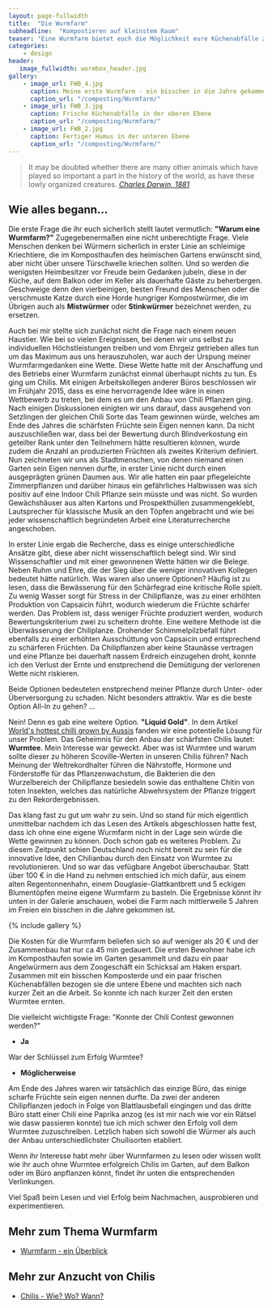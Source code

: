 ```yaml
---
layout: page-fullwidth
title:  "Die Wurmfarm"
subheadline:  "Kompostieren auf kleinstem Raum"
teaser: "Eine Wurmfarm bietet euch die Möglichkeit eure Küchenabfälle zu entsorgen und auf kleinstem Raum Biodünger herzustellen. Wir zeigen euch welche Konzepte es gibt, worauf man achten sollte, was in die Wurmbox gehört und was besser draußen bleibt und wie ihr eure Würme sicher durch den Winter bringt."
categories:
    - design
header:
   image_fullwidth: wormbox_header.jpg
gallery:
    - image_url: FWB_4.jpg
      caption: Meine erste Wurmfarm - ein bisschen in die Jahre gekommen
      caption_url: "/composting/Wurmfarm/"
    - image_url: FWB_3.jpg
      caption: Frische Küchenabfälle in der oberen Ebene
      caption_url: "/composting/Wurmfarm/"
    - image_url: FWB_2.jpg
      caption: Fertiger Humus in der unteren Ebene
      caption_url: "/composting/Wurmfarm/"
---
```

><span class="teaser">It may be doubted whether there are many other animals which have played so important a part in the history of the world, as have these lowly organized creatures.</span> <cite>[Charles Darwin, 1881][1]</cite>

## Wie alles begann...
Die erste Frage die ihr euch sicherlich stellt lautet vermutlich: **"Warum eine Wurmfarm?"**
Zugegebenermaßen eine nicht unberechtigte Frage. Viele Menschen denken bei Würmern sicherlich in erster Linie an schleimige Kriechtiere, die im Komposthaufen des heimischen Gartens erwünscht sind, aber nicht über unsere Türschwelle kriechen sollten. Und so werden die wenigsten Heimbesitzer vor Freude beim Gedanken jubeln, diese in der Küche, auf dem Balkon oder im Keller als dauerhafte Gäste zu beherbergen. Geschweige denn den vierbeinigen, besten Freund des Menschen oder die verschmuste Katze durch eine Horde hungriger Kompostwürmer, die im Übrigen auch als **Mistwürmer** oder **Stinkwürmer** bezeichnet werden, zu ersetzen.

Auch bei mir stellte sich zunächst nicht die Frage nach einem neuen Haustier. Wie bei so vielen Ereignissen, bei denen wir uns selbst zu individuellen Höchstleistungen treiben und vom Ehrgeiz getrieben alles tun um das Maximum aus uns herauszuholen, war auch der Urspung meiner Wurmfarmgedanken eine Wette. Diese Wette hatte mit der Anschaffung und des Betriebs einer Wurmfarm zunächst einmal überhaupt nichts zu tun. Es ging um Chilis.
Mit einigen Arbeitskollegen anderer Büros beschlossen wir im Frühjahr 2015, dass es eine hervorragende Idee wäre in einen Wettbewerb zu treten, bei dem es um den Anbau von Chili Pflanzen ging. Nach einigen Diskussionen einigten wir uns darauf, dass ausgehend von Setzlingen der gleichen Chili Sorte das Team gewinnen würde, welches am Ende des Jahres die schärfsten Früchte sein Eigen nennen kann. Da nicht auszuschließen war, dass bei der Bewertung durch Blindverkostung ein geteilter Rank unter den Teilnehmern hätte resultieren können, wurde zudem die Anzahl an produzierten Früchten als zweites Kriterium definiert.
Nun zeichneten wir uns als Stadtmenschen, von denen niemand einen Garten sein Eigen nennen durfte, in erster Linie nicht durch einen ausgeprägten grünen Daumen aus. Wir alle hatten ein paar pflegeleichte Zimmerpflanzen und darüber hinaus ein gefährliches Halbwissen was sich positiv auf eine Indoor Chili Pflanze sein müsste und was nicht. So wurden Gewächshäuser aus alten Kartons und Prospekthüllen zusammengeklebt, Lautsprecher für klassische Musik an den Töpfen angebracht und wie bei jeder wissenschaftlich begründeten Arbeit eine Literaturrecherche angeschoben.

In erster Linie ergab die Recherche, dass es einige unterschiedliche Ansätze gibt, diese aber nicht wissenschaftlich belegt sind. Wir sind Wissenschaftler und mit einer gewonnenen Wette hätten wir die Belege. Neben Ruhm und Ehre, die der Sieg über die weniger innovativen Kollegen bedeutet hätte natürlich. Was waren  also unsere Optionen?
Häufig ist zu lesen, dass die Bewässerung für den Schärfegrad eine kritische Rolle spielt. Zu wenig Wasser sorgt für Stress in der Chilipflanze, was zu einer erhöhten Produktion von Capsaicin führt, wodurch wiederum die Früchte schärfer werden. Das Problem ist, dass weniger Früchte produziert werden, wodurch Bewertungskriterium zwei zu scheitern drohte. 
Eine weitere Methode ist die Überwässerung der Chiliplanze. Drohender Schimmelpilzbefall führt ebenfalls zu einer erhöhten Ausschüttung von Capsaicin und entsprechend zu schärferen Früchten. Da Chilipflanzen aber keine Staunässe vertragen und eine Pflanze bei dauerhaft nassem Erdreich einzugehen droht, konnte ich den Verlust der Ernte und enstprechend die Demütigung der verlorenen Wette nicht riskieren. 

Beide Optionen bedeuteten enstprechend meiner Pflanze durch Unter- oder Überversorgung zu schaden. Nicht besonders attraktiv. War es die beste Option All-In zu gehen? ...

Nein! Denn es gab eine weitere Option. **"Liquid Gold"**. In dem Artikel [World's hottest chilli grown by Aussis][2] fanden wir eine potentielle Lösung für unser Problem. Das Geheimnis für den Anbau der schärfsten Chilis lautet: **Wurmtee**. Mein Interesse war geweckt. Aber was ist Wurmtee und warum sollte dieser zu höheren Scoville-Werten in unseren Chilis führen? Nach Meinung der Weltrekordhalter führen die Nährstoffe, Hormone und Förderstoffe für das Pflanzenwachstum, die Bakterien die den Wurzelbereich der Chilipflanze besiedeln sowie das enthaltene Chitin von toten Insekten, welches das natürliche Abwehrsystem der Pflanze triggert zu den Rekordergebnissen.


 Das klang fast zu gut um wahr zu sein. Und so stand für mich eigentlich unmittelbar nachdem ich das Lesen des Artikels abgeschlossen hatte fest, dass ich ohne eine eigene Wurmfarm nicht in der Lage sein würde die Wette gewinnen zu können. Doch schon gab es weiteres Problem. Zu diesem Zeitpunkt schien Deutschland noch nicht bereit zu sein für die innovative Idee, den Chilianbau durch den Einsatz von Wurmtee zu revolutionieren. Und so war das vefügbare Angebot überschaubar. Statt über 100 € in die Hand zu nehmen entschied ich mich dafür, aus einem alten Regentonnenhahn, einem Douglasie-Glattkantbrett und 5 eckigen Blumentöpfen meine eigene Wurmfarm zu basteln. Die Ergebnisse könnt ihr unten in der Galerie anschauen, wobei die Farm nach mittlerweile 5 Jahren im Freien ein bisschen in die Jahre gekommen ist.

{% include gallery %}

Die Kosten für die Wurmfarm beliefen sich so auf weniger als 20 € und der Zusammenbau hat nur ca 45 min gedauert. Die ersten Bewohner habe ich im Komposthaufen sowie im Garten gesammelt und dazu ein paar Angelwürmern aus dem Zoogeschäft ein Schicksal am Haken erspart. Zusammen mit ein bisschen Komposterde  und ein paar frischen Küchenabfällen bezogen sie die untere Ebene und machten sich nach kurzer Zeit an die Arbeit. So konnte ich nach kurzer Zeit den ersten Wurmtee ernten.

Die vielleicht wichtigste Frage: "Konnte der Chili Contest gewonnen werden?" 
- **Ja**

War der Schlüssel zum Erfolg Wurmtee?
- **Möglicherweise**

Am Ende des Jahres waren wir tatsächlich das einzige Büro, das einige scharfe Früchte sein eigen nennen durfte. Da zwei der anderen Chilipflanzen jedoch in Folge von Blattlausbefall eingingen und das dritte Büro statt einer Chili eine Paprika anzog (es ist mir nach wie vor ein Rätsel wie dasw passieren konnte) tue ich mich schwer den Erfolg voll dem Wurmtee zuzuschreiben. Letzlich haben sich sowohl die Würmer als auch der Anbau unterschiedlichster Chuilisorten etabliert. 

Wenn ihr Interesse habt mehr über Wurmfarmen zu lesen oder wissen wollt wie ihr auch ohne Wurmtee erfolgreich Chilis im Garten, auf dem Balkon oder im Büro anpflanzen könnt, findet ihr unten die entsprechenden Verlinkungen.

Viel Spaß beim Lesen und viel Erfolg beim Nachmachen, ausprobieren und experimentieren.


## Mehr zum Thema Wurmfarm
* [Wurmfarm - ein Überblick][3]

## Mehr zur Anzucht von Chilis
* [Chilis - Wie? Wo? Wann?][4]

  [1]: https://de.wikipedia.org/wiki/Charles_Darwin
  [2]: https://www.australiangeographic.com.au/topics/science-environment/2011/04/worlds-hottest-chilli-grown-by-aussies-1
  [3]: composting/wurmfarm/ueberblick
  [4]: /plants/posts/chili/